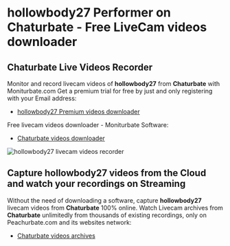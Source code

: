 # hollowbody27 Performer on Chaturbate - Free LiveCam videos downloader

## Chaturbate Live Videos Recorder

Monitor and record livecam videos of **hollowbody27** from **Chaturbate** with Moniturbate.com
Get a premium trial for free by just and only registering with your Email address:
* [hollowbody27 Premium videos downloader](https://moniturbate.com/request-demo-licence-key.html)

Free livecam videos downloader - Moniturbate Software:
* [Chaturbate videos downloader](https://moniturbate.com/moniturbate-download-software.html)

![hollowbody27 livecam videos recorder](https://peachurnet.com/templates/moniturbate-software.png)


## Capture hollowbody27 videos from the Cloud and watch your recordings on Streaming

Without the need of downloading a software, capture **hollowbody27** livecam videos from **Chaturbate** 100% online.
Watch Livecam archives from **Chaturbate** unlimitedly from thousands of existing recordings, only on Peachurbate.com and its websites network:
* [Chaturbate videos archives](https://peachurnet.com/)